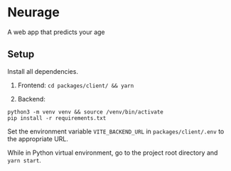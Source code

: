 # Neurage

A web app that predicts your age

## Setup

Install all dependencies.

1. Frontend:
`cd packages/client/ && yarn`

2. Backend:
```cd packages/server/
python3 -m venv venv && source /venv/bin/activate
pip install -r requirements.txt
```

Set the environment variable `VITE_BACKEND_URL` in `packages/client/.env` to the appropriate URL.

While in Python virtual environment, go to the project root directory and `yarn start`.
